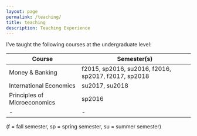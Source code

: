 ```yaml
---
layout: page
permalink: /teaching/
title: teaching
description: Teaching Experience
---
```


I've taught the following courses at the undergraduate level:

| Course                        | Semester(s)                                         |
|-------------------------------|-----------------------------------------------------|
| Money & Banking               | f2015, sp2016, su2016, f2016, sp2017, f2017, sp2018 |
| International Economics       | su2017, su2018                                      |
| Principles of Microeconomics | sp2016                                            |
|-|-|



(f = fall semester, sp = spring semester, su = summer semester)
